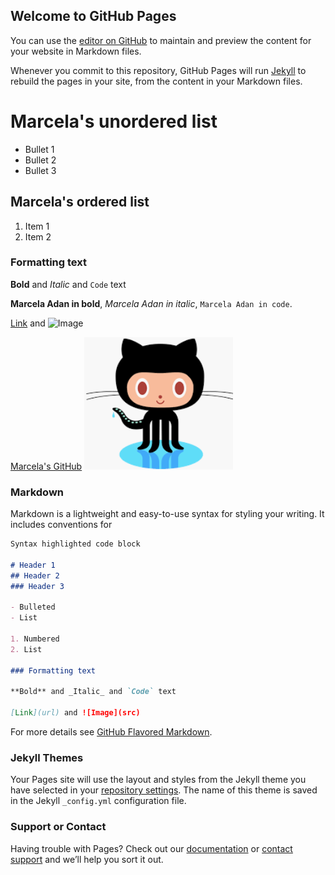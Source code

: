 ## Welcome to GitHub Pages

You can use the [editor on GitHub](https://github.com/marcelaadan1/marcelaadan1.github.io/edit/master/index.md) to maintain and preview the content for your website in Markdown files.

Whenever you commit to this repository, GitHub Pages will run [Jekyll](https://jekyllrb.com/) to rebuild the pages in your site, from the content in your Markdown files.
# Marcela's unordered list

- Bullet 1 
- Bullet 2 
- Bullet 3 

## Marcela's ordered list
1. Item 1
2. Item 2

### Formatting text

**Bold** and _Italic_ and `Code` text

**Marcela Adan in bold**, _Marcela Adan in italic_, `Marcela Adan in code`.

[Link](url) and ![Image](src)

[Marcela's GitHub](https://github.com/marcelaadan1/)
![Git mascota](images/GitIcon.png)

### Markdown

Markdown is a lightweight and easy-to-use syntax for styling your writing. It includes conventions for

```markdown
Syntax highlighted code block

# Header 1
## Header 2
### Header 3

- Bulleted
- List

1. Numbered
2. List

### Formatting text

**Bold** and _Italic_ and `Code` text

[Link](url) and ![Image](src)
```

For more details see [GitHub Flavored Markdown](https://guides.github.com/features/mastering-markdown/).

### Jekyll Themes

Your Pages site will use the layout and styles from the Jekyll theme you have selected in your [repository settings](https://github.com/marcelaadan1/marcelaadan1.github.io/settings). The name of this theme is saved in the Jekyll `_config.yml` configuration file.

### Support or Contact

Having trouble with Pages? Check out our [documentation](https://help.github.com/categories/github-pages-basics/) or [contact support](https://github.com/contact) and we’ll help you sort it out.

